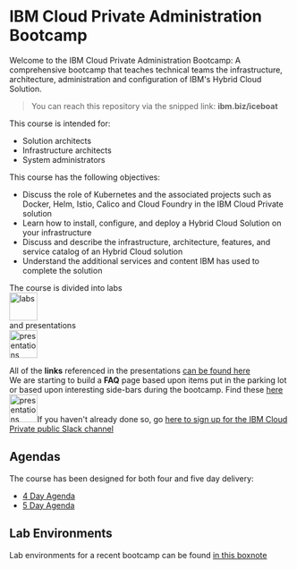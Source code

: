 # IBM Cloud Private Administration Bootcamp
Welcome to the IBM Cloud Private Administration Bootcamp: A comprehensive bootcamp that teaches technical teams the infrastructure, architecture, administration and configuration of IBM's Hybrid Cloud Solution.

>You can reach this repository via the snipped link: **ibm.biz/iceboat**

This course is intended for: <br>
* Solution architects
* Infrastructure architects
* System administrators

This course has the following objectives: <br>
* Discuss the role of Kubernetes and the associated projects such as Docker, Helm, Istio, Calico and Cloud Foundry in the IBM Cloud Private solution
* Learn how to install, configure, and deploy a Hybrid Cloud Solution on your infrastructure
* Discuss and describe the infrastructure, architecture, features, and service catalog of an Hybrid Cloud solution
* Understand the additional services and content IBM has used to complete the solution

The course is divided into labs <br> <img src="https://github.com/ibm-cloud-architecture/icp-admin-bootcamp/blob/master/labs/images/lab-icon.png" alt="labs" width="50"/> <br> and presentations <br> <img src="https://github.com/ibm-cloud-architecture/icp-admin-bootcamp/blob/master/labs/images/presentation-icon.png" alt="presentations" width="50"/>

All of the **links** referenced in the presentations [can be found here](https://github.com/ibm-cloud-architecture/icp-admin-bootcamp/blob/master/links.md)<br/>
We are starting to build a **FAQ** page based upon items put in the parking lot or based upon interesting side-bars during the bootcamp.  Find these [here](https://github.com/ibm-cloud-architecture/icp-admin-bootcamp/blob/master/faq.md) <br/>
<img src="https://github.com/ibm-cloud-architecture/icp-admin-bootcamp/blob/master/labs/images/Slack_Icon.png" alt="presentations" width="50"/>If you haven't already done so, go [here to sign up for the IBM Cloud Private public Slack channel](https://www.ibm.com/developerworks/community/wikis/home?lang=en#!/wiki/W1559b1be149d_43b0_881e_9783f38faaff/page/Connect)<br/>

## Agendas
The course has been designed for both four and five day delivery: <br>
* [4 Day Agenda](https://github.com/ibm-cloud-architecture/icp-admin-bootcamp/blob/master/4-day-agenda.md)
* [5 Day Agenda](https://github.com/ibm-cloud-architecture/icp-admin-bootcamp/blob/master/5-day-agenda.md)

## Lab Environments
Lab environments for a recent bootcamp can be found [in this boxnote](https://ibm.box.com/s/mli496xkzx3lxrjzij3rrea3w1kmsss2)
